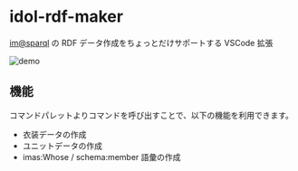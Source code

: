 # idol-rdf-maker

[im@sparql](https://sparql.crssnky.xyz/imas/) の RDF データ作成をちょっとだけサポートする VSCode 拡張

![demo](https://user-images.githubusercontent.com/44780846/165536132-00ee5053-e42d-4d27-8c1e-e8b5353d6c83.gif)

## 機能

コマンドパレットよりコマンドを呼び出すことで、以下の機能を利用できます。

- 衣装データの作成
- ユニットデータの作成
- imas:Whose / schema:member 語彙の作成
